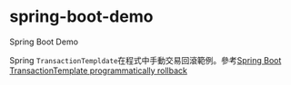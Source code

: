 # spring-boot-demo
Spring Boot Demo

Spring `TransactionTempldate`在程式中手動交易回滾範例。參考[Spring Boot TransactionTemplate programmatically rollback](https://matthung0807.blogspot.com/2020/08/spring-transactiontemplate-programmatically-rollback.html)